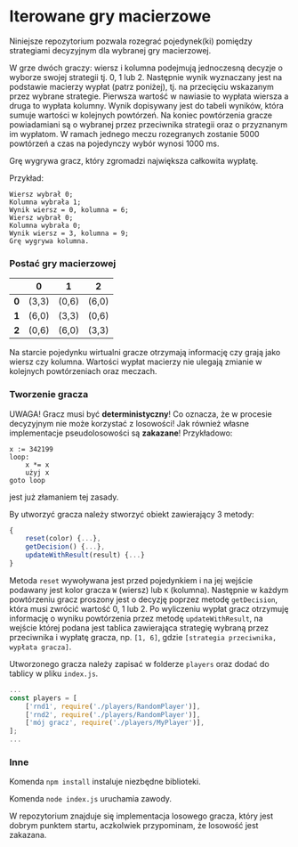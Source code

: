 ﻿# Iterowane gry macierzowe

Niniejsze repozytorium pozwala rozegrać pojedynek(ki) pomiędzy strategiami decyzyjnym dla wybranej gry macierzowej.

W grze dwóch graczy: wiersz i kolumna podejmują jednoczesną decyzje o wyborze swojej strategii tj. 0, 1 lub 2. Następnie wynik wyznaczany jest na podstawie macierzy wypłat (patrz poniżej), tj. na przecięciu wskazanym przez wybrane strategie. Pierwsza wartość w nawiasie to wypłata wiersza a druga to wypłata kolumny. Wynik dopisywany jest do tabeli wyników, która sumuje wartości w kolejnych powtórzeń. Na koniec powtórzenia gracze powiadamiani są o wybranej przez przeciwnika strategii oraz o przyznanym im wypłatom.  W ramach jednego meczu rozegranych zostanie 5000 powtórzeń a czas na pojedynczy wybór wynosi 1000 ms.

Grę wygrywa gracz, który zgromadzi największa całkowita wypłatę.

Przykład:
```
Wiersz wybrał 0;
Kolumna wybrała 1;
Wynik wiersz = 0, kolumna = 6;
Wiersz wybrał 0;
Kolumna wybrała 0;
Wynik wiersz = 3, kolumna = 9;
Grę wygrywa kolumna.
```

### Postać gry macierzowej

|  | 0 | 1 | 2 | 
|--|--|--|--|
| **0** | (3,3) | (0,6) | (6,0) |
| **1** | (6,0) | (3,3) | (0,6) |
| **2** | (0,6) | (6,0) | (3,3) |

Na starcie pojedynku wirtualni gracze otrzymają informację czy grają jako wiersz czy kolumna. Wartości wypłat macierzy nie ulegają zmianie w kolejnych powtórzeniach oraz meczach.

### Tworzenie gracza

UWAGA! Gracz musi być **deterministyczny**! Co oznacza, że w procesie decyzyjnym nie może korzystać z losowości!
Jak również własne implementacje pseudolosowości są **zakazane**! Przykładowo:
```
x := 342199
loop:
	x *= x
	użyj x
goto loop
```
jest już złamaniem tej zasady.

By utworzyć gracza należy stworzyć obiekt zawierający 3 metody:
```javascript
{
    reset(color) {...},
    getDecision() {...},
    updateWithResult(result) {...}
}
```
Metoda `reset` wywoływana jest przed pojedynkiem i na jej wejście podawany jest kolor gracza `W` (wiersz) lub `K` (kolumna). Następnie w każdym powtórzeniu gracz proszony jest o decyzję poprzez metodę `getDecision`, która musi zwrócić wartość 0, 1 lub 2. Po wyliczeniu wypłat gracz otrzymuję informację o wyniku powtórzenia przez metodę `updateWithResult`, na wejście której podana jest tablica zawierająca strategię wybraną przez przeciwnika i wypłatę gracza, np. `[1, 6]`, gdzie `[strategia przeciwnika, wypłata gracza]`.

Utworzonego gracza należy zapisać w folderze `players` oraz dodać do tablicy w pliku `index.js`.
```javascript
...
const players = [
    ['rnd1', require('./players/RandomPlayer')],
    ['rnd2', require('./players/RandomPlayer')],
    ['mój gracz', require('./players/MyPlayer')],
];
...
```

### Inne

Komenda `npm install` instaluje niezbędne biblioteki.

Komenda `node index.js` uruchamia zawody.

W repozytorium znajduje się implementacja losowego gracza, który jest dobrym punktem startu, aczkolwiek przypominam, że 
losowość jest zakazana.

